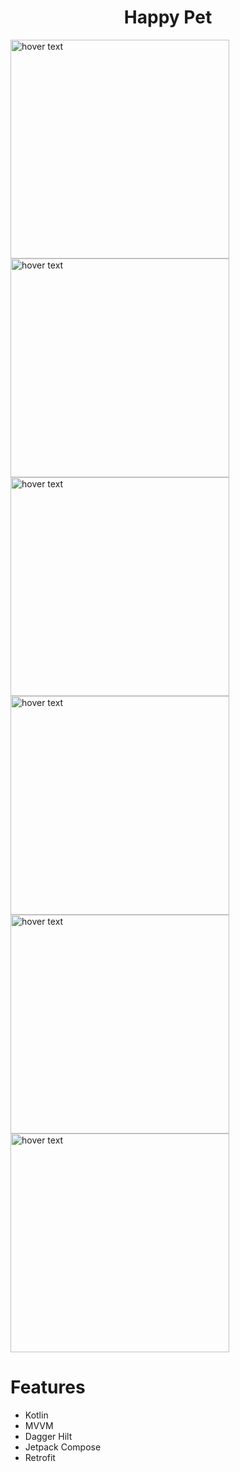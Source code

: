 
<p align="center">
  <h1 align="center">Happy Pet</h1>
</p> 


<img src="./app/images/page_home.png" width="350" title="hover text"><img src="./app/images/page_card_detaill.png" width="350" title="hover text"><img src="./app/images/page_drawer.png" width="350" title="hover text"><img src="./app/images/page_login.png" width="350" title="hover text"><img src="./app/images/page_signup.png" width="350" title="hover text"><img src="./app/images/page_forgot.png" width="350" title="hover text">

# Features

- Kotlin
- MVVM
- Dagger Hilt
- Jetpack Compose
- Retrofit



